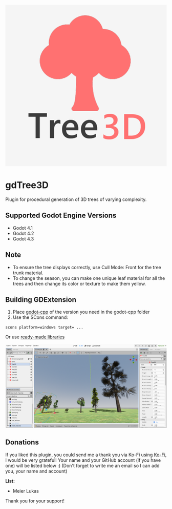 <img src="image/tree3d.png">

# gdTree3D
Plugin for procedural generation of 3D trees of varying complexity.

## Supported Godot Engine Versions
- Godot 4.1
- Godot 4.2
- Godot 4.3

## Note
- To ensure the tree displays correctly, use Cull Mode: Front for the tree trunk material.
- To change the season, you can make one unique leaf material for all the trees and then change its color or texture to make them yellow.

## Building GDExtension

1. Place [godot-cpp](https://github.com/godotengine/godot-cpp) of the version you need in the godot-cpp folder
2. Use the SCons command:
```
scons platform=windows target= ...
```
Or use [ready-made libraries](https://github.com/JekSun97/gdTree3D/releases)

<img src="image/preview.png">

## Donations
If you liked this plugin, you could send me a thank you via Ko-Fi using [Ko-Fi](https://ko-fi.com/jeksun), I would be very grateful!
Your name and your GitHub account (if you have one) will be listed below :)
(Don't forget to write me an email so I can add you, your name and account)

**List:**
- Meier Lukas

Thank you for your support!